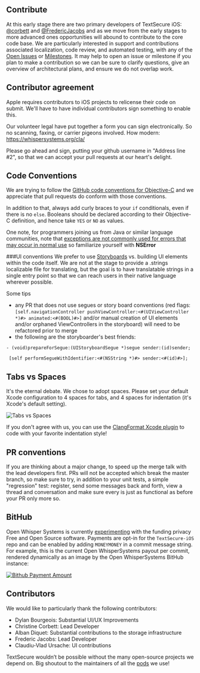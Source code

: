 ## Contribute

At this early stage there are two primary developers of TextSecure iOS: [@corbett](https://github.com/corbett) and [@FredericJacobs](https://github.com/fredericjacobs) and as we move from the early stages to more advanced ones opportunities will abound to contribute to the core code base. We are particularly interested in support and contributions associated localization, code review, and automated testing, with any of the [Open Issues](https://github.com/WhisperSystems/TextSecure-iOS/issues?state=open) or [Milestones](https://github.com/WhisperSystems/TextSecure-iOS/issues/milestones?state=open). It may help to open an issue or milestone if you plan to make a contribution so we can be sure to clarify questions, give an overview of architectural plans, and ensure we do not overlap work.
## Contributor agreement

Apple requires contributors to iOS projects to relicense their code on submit. We'll have to have individual contributors sign something to enable this.

Our volunteer legal have put together a form you can sign electronically. So no scanning, faxing, or carrier pigeons involved. How modern:
https://whispersystems.org/cla/

Please go ahead and sign, putting your github username in "Address line #2", so that we can accept your pull requests at our heart's delight.

## Code Conventions

We are trying to follow the [GitHub code conventions for Objective-C](https://github.com/github/objective-c-conventions) and we appreciate that pull requests do conform with those conventions. 

In addition to that, always add curly braces to your `if` conditionals, even if there is no `else`. Booleans should be declared according to their Objective-C definition, and hence take `YES` or `NO` as values.

One note, for programmers joining us from Java or similar language communities, note that [exceptions are not commonly used for errors that may occur in normal use](http://stackoverflow.com/questions/324284/throwing-an-exception-in-objective-c-cocoa/324805#324805) so familiarize yourself with **NSError** 

###UI conventions
We prefer to use [Storyboards](https://developer.apple.com/library/ios/documentation/general/conceptual/Devpedia-CocoaApp/Storyboard.html) vs. building UI elements within the code itself. We are not at the stage to provide a .strings localizable file for translating, but the goal is to have translatable strings in a single entry point so that we can reach users in their native language wherever possible. 

Some tips
- any PR that does not use segues or story board conventions (red flags:   ```[self.navigationController pushViewController:<#(UIViewController *)#> animated:<#(BOOL)#>]``` and/or manual creation of UI elements and/or orphaned ViewControllers in the storyboard) will need to be refactored prior to merge
- the following are the storyboarder's best friends:

```- (void)prepareForSegue:(UIStoryboardSegue *)segue sender:(id)sender;```

``` [self performSegueWithIdentifier:<#(NSString *)#> sender:<#(id)#>];```

## Tabs vs Spaces

It's the eternal debate. We chose to adopt spaces. Please set your default Xcode configuration to 4 spaces for tabs, and 4 spaces for indentation (it's Xcode's default setting).

![Tabs vs Spaces](http://cl.ly/TYPZ/Screen%20Shot%202014-01-26%20at%2019.02.28.png)

If you don't agree with us, you can use the [ClangFormat Xcode plugin](https://github.com/travisjeffery/ClangFormat-Xcode) to code with your favorite indentation style!

## PR conventions
If you are thinking about a major change, to speed up the merge talk with the lead developers first. PRs will not be accepted which break the master branch, so make sure to try, in addition to your unit tests, a simple "regression" test: register, send some messages back and forth, view a thread and conversation and make sure every is just as functional as before your PR only more so.

## BitHub

Open Whisper Systems is currently [experimenting](https://whispersystems.org/blog/bithub/) with the funding privacy Free and Open Source software. Payments are opt-in for the `TextSecure-iOS` repo and can be enabled by adding `MONEYMONEY` in a commit message string. For example, this is the current Open WhisperSystems payout per commit, rendered dynamically as an image by the Open WhisperSystems BitHub instance:

[![Bithub Payment Amount](https://bithub.herokuapp.com/v1/status/payment/commit)](https://whispersystems.org/blog/bithub/)

## Contributors

We would like to particularly thank the following contributors:

- Dylan Bourgeois: Substantial UI/UX Improvements
- Christine Corbett: Lead Developer
- Alban Diquet: Substantial contributions to the storage infrastructure
- Frederic Jacobs: Lead Developer
- Claudiu-Vlad Ursache: UI contributions 

TextSecure wouldn’t be possible without the many open-source projects we depend on. Big shoutout to the maintainers of all the [pods](https://github.com/WhisperSystems/TextSecure-iOS/blob/master/Podfile) we use!
